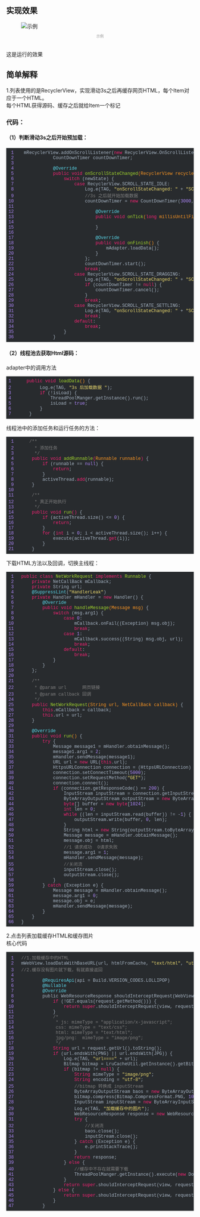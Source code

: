 <div class="output_wrapper" id="output_wrapper_id"><h2 id="h"><span>实现效果</span></h2>
<figure><img src="https://github.com/scorpioLt/Android-ListWebView/blob/master/gif/listWebView.gif" alt="示例" title="示例"><figcaption style="margin-top: 10px; text-align: center; color: rgb(153, 153, 153); font-size: 0.7em;">示例</figcaption></figure> <br>这是运行的效果<p></p>
<h2 id="h-1"><span>简单解释</span></h2>
<p>1.列表使用的是RecyclerView，实现滑动3s之后再缓存网页HTML，每个Item对应于一个HTML。<br>每个HTML获得源码、缓存之后就给Item一个标记</p>
<h3 id="h-2"><span>代码：</span></h3>
<h4 id="h13s"><span>（1）判断滑动3s之后开始预加载：</span></h4>
<pre><code class="hljs java" style="font-family: Consolas, Inconsolata, Courier, monospace; color: rgb(169, 183, 198); background: rgb(40, 43, 46); overflow-x: auto; padding: 0.5em; display: block !important; white-space: pre !important; word-wrap: normal !important; word-break: normal !important; overflow: auto !important;"><span class="linenum hljs-number" style="color: rgb(174, 135, 250); padding-right: 20px; word-spacing: 0px; word-wrap: inherit !important; word-break: inherit !important;"> 1</span>&nbsp;mRecyclerView.addOnScrollListener(<span class="hljs-keyword" style="color: rgb(248, 35, 117); word-wrap: inherit !important; word-break: inherit !important;">new</span>&nbsp;RecyclerView.OnScrollListener()&nbsp;{<br><span class="linenum hljs-number" style="color: rgb(174, 135, 250); padding-right: 20px; word-spacing: 0px; word-wrap: inherit !important; word-break: inherit !important;"> 2</span>&nbsp;&nbsp;&nbsp;&nbsp;&nbsp;&nbsp;&nbsp;&nbsp;&nbsp;&nbsp;&nbsp;&nbsp;CountDownTimer&nbsp;countDownTimer;<br><span class="linenum hljs-number" style="color: rgb(174, 135, 250); padding-right: 20px; word-spacing: 0px; word-wrap: inherit !important; word-break: inherit !important;"> 3</span><br><span class="linenum hljs-number" style="color: rgb(174, 135, 250); padding-right: 20px; word-spacing: 0px; word-wrap: inherit !important; word-break: inherit !important;"> 4</span>&nbsp;&nbsp;&nbsp;&nbsp;&nbsp;&nbsp;&nbsp;&nbsp;&nbsp;&nbsp;&nbsp;&nbsp;<span class="hljs-meta" style="color: rgb(91, 218, 237); word-wrap: inherit !important; word-break: inherit !important;">@Override</span><br><span class="linenum hljs-number" style="color: rgb(174, 135, 250); padding-right: 20px; word-spacing: 0px; word-wrap: inherit !important; word-break: inherit !important;"> 5</span>&nbsp;&nbsp;&nbsp;&nbsp;&nbsp;&nbsp;&nbsp;&nbsp;&nbsp;&nbsp;&nbsp;&nbsp;<span class="hljs-function" style="color: rgb(248, 35, 117); word-wrap: inherit !important; word-break: inherit !important;"><span class="hljs-keyword" style="color: rgb(248, 35, 117); word-wrap: inherit !important; word-break: inherit !important;">public</span>&nbsp;<span class="hljs-keyword" style="color: rgb(248, 35, 117); word-wrap: inherit !important; word-break: inherit !important;">void</span>&nbsp;<span class="hljs-title" style="color: rgb(165, 218, 45); word-wrap: inherit !important; word-break: inherit !important;">onScrollStateChanged</span><span class="hljs-params" style="color: rgb(255, 152, 35); word-wrap: inherit !important; word-break: inherit !important;">(RecyclerView&nbsp;recyclerView,&nbsp;<span class="hljs-keyword" style="color: rgb(248, 35, 117); word-wrap: inherit !important; word-break: inherit !important;">int</span>&nbsp;newState)</span>&nbsp;</span>{<br><span class="linenum hljs-number" style="color: rgb(174, 135, 250); padding-right: 20px; word-spacing: 0px; word-wrap: inherit !important; word-break: inherit !important;"> 6</span>&nbsp;&nbsp;&nbsp;&nbsp;&nbsp;&nbsp;&nbsp;&nbsp;&nbsp;&nbsp;&nbsp;&nbsp;&nbsp;&nbsp;&nbsp;&nbsp;<span class="hljs-keyword" style="color: rgb(248, 35, 117); word-wrap: inherit !important; word-break: inherit !important;">switch</span>&nbsp;(newState)&nbsp;{<br><span class="linenum hljs-number" style="color: rgb(174, 135, 250); padding-right: 20px; word-spacing: 0px; word-wrap: inherit !important; word-break: inherit !important;"> 7</span>&nbsp;&nbsp;&nbsp;&nbsp;&nbsp;&nbsp;&nbsp;&nbsp;&nbsp;&nbsp;&nbsp;&nbsp;&nbsp;&nbsp;&nbsp;&nbsp;&nbsp;&nbsp;&nbsp;&nbsp;<span class="hljs-keyword" style="color: rgb(248, 35, 117); word-wrap: inherit !important; word-break: inherit !important;">case</span>&nbsp;RecyclerView.SCROLL_STATE_IDLE:<br><span class="linenum hljs-number" style="color: rgb(174, 135, 250); padding-right: 20px; word-spacing: 0px; word-wrap: inherit !important; word-break: inherit !important;"> 8</span>&nbsp;&nbsp;&nbsp;&nbsp;&nbsp;&nbsp;&nbsp;&nbsp;&nbsp;&nbsp;&nbsp;&nbsp;&nbsp;&nbsp;&nbsp;&nbsp;&nbsp;&nbsp;&nbsp;&nbsp;&nbsp;&nbsp;&nbsp;&nbsp;Log.e(TAG,&nbsp;<span class="hljs-string" style="color: rgb(238, 220, 112); word-wrap: inherit !important; word-break: inherit !important;">"onScrollStateChanged:&nbsp;"</span>&nbsp;+&nbsp;<span class="hljs-string" style="color: rgb(238, 220, 112); word-wrap: inherit !important; word-break: inherit !important;">"SCROLL_STATE_IDLE"</span>);<br><span class="linenum hljs-number" style="color: rgb(174, 135, 250); padding-right: 20px; word-spacing: 0px; word-wrap: inherit !important; word-break: inherit !important;"> 9</span>&nbsp;&nbsp;&nbsp;&nbsp;&nbsp;&nbsp;&nbsp;&nbsp;&nbsp;&nbsp;&nbsp;&nbsp;&nbsp;&nbsp;&nbsp;&nbsp;&nbsp;&nbsp;&nbsp;&nbsp;&nbsp;&nbsp;&nbsp;&nbsp;<span class="hljs-comment" style="color: rgb(128, 128, 128); word-wrap: inherit !important; word-break: inherit !important;">//3s&nbsp;之后就开始加载数据</span><br><span class="linenum hljs-number" style="color: rgb(174, 135, 250); padding-right: 20px; word-spacing: 0px; word-wrap: inherit !important; word-break: inherit !important;">10</span>&nbsp;&nbsp;&nbsp;&nbsp;&nbsp;&nbsp;&nbsp;&nbsp;&nbsp;&nbsp;&nbsp;&nbsp;&nbsp;&nbsp;&nbsp;&nbsp;&nbsp;&nbsp;&nbsp;&nbsp;&nbsp;&nbsp;&nbsp;&nbsp;countDownTimer&nbsp;=&nbsp;<span class="hljs-keyword" style="color: rgb(248, 35, 117); word-wrap: inherit !important; word-break: inherit !important;">new</span>&nbsp;CountDownTimer(<span class="hljs-number" style="color: rgb(174, 135, 250); word-wrap: inherit !important; word-break: inherit !important;">3000</span>,&nbsp;<span class="hljs-number" style="color: rgb(174, 135, 250); word-wrap: inherit !important; word-break: inherit !important;">3000</span>)&nbsp;{<br><span class="linenum hljs-number" style="color: rgb(174, 135, 250); padding-right: 20px; word-spacing: 0px; word-wrap: inherit !important; word-break: inherit !important;">11</span><br><span class="linenum hljs-number" style="color: rgb(174, 135, 250); padding-right: 20px; word-spacing: 0px; word-wrap: inherit !important; word-break: inherit !important;">12</span>&nbsp;&nbsp;&nbsp;&nbsp;&nbsp;&nbsp;&nbsp;&nbsp;&nbsp;&nbsp;&nbsp;&nbsp;&nbsp;&nbsp;&nbsp;&nbsp;&nbsp;&nbsp;&nbsp;&nbsp;&nbsp;&nbsp;&nbsp;&nbsp;&nbsp;&nbsp;&nbsp;&nbsp;<span class="hljs-meta" style="color: rgb(91, 218, 237); word-wrap: inherit !important; word-break: inherit !important;">@Override</span><br><span class="linenum hljs-number" style="color: rgb(174, 135, 250); padding-right: 20px; word-spacing: 0px; word-wrap: inherit !important; word-break: inherit !important;">13</span>&nbsp;&nbsp;&nbsp;&nbsp;&nbsp;&nbsp;&nbsp;&nbsp;&nbsp;&nbsp;&nbsp;&nbsp;&nbsp;&nbsp;&nbsp;&nbsp;&nbsp;&nbsp;&nbsp;&nbsp;&nbsp;&nbsp;&nbsp;&nbsp;&nbsp;&nbsp;&nbsp;&nbsp;<span class="hljs-function" style="color: rgb(248, 35, 117); word-wrap: inherit !important; word-break: inherit !important;"><span class="hljs-keyword" style="color: rgb(248, 35, 117); word-wrap: inherit !important; word-break: inherit !important;">public</span>&nbsp;<span class="hljs-keyword" style="color: rgb(248, 35, 117); word-wrap: inherit !important; word-break: inherit !important;">void</span>&nbsp;<span class="hljs-title" style="color: rgb(165, 218, 45); word-wrap: inherit !important; word-break: inherit !important;">onTick</span><span class="hljs-params" style="color: rgb(255, 152, 35); word-wrap: inherit !important; word-break: inherit !important;">(<span class="hljs-keyword" style="color: rgb(248, 35, 117); word-wrap: inherit !important; word-break: inherit !important;">long</span>&nbsp;millisUntilFinished)</span>&nbsp;</span>{<br><span class="linenum hljs-number" style="color: rgb(174, 135, 250); padding-right: 20px; word-spacing: 0px; word-wrap: inherit !important; word-break: inherit !important;">14</span><br><span class="linenum hljs-number" style="color: rgb(174, 135, 250); padding-right: 20px; word-spacing: 0px; word-wrap: inherit !important; word-break: inherit !important;">15</span>&nbsp;&nbsp;&nbsp;&nbsp;&nbsp;&nbsp;&nbsp;&nbsp;&nbsp;&nbsp;&nbsp;&nbsp;&nbsp;&nbsp;&nbsp;&nbsp;&nbsp;&nbsp;&nbsp;&nbsp;&nbsp;&nbsp;&nbsp;&nbsp;&nbsp;&nbsp;&nbsp;&nbsp;}<br><span class="linenum hljs-number" style="color: rgb(174, 135, 250); padding-right: 20px; word-spacing: 0px; word-wrap: inherit !important; word-break: inherit !important;">16</span><br><span class="linenum hljs-number" style="color: rgb(174, 135, 250); padding-right: 20px; word-spacing: 0px; word-wrap: inherit !important; word-break: inherit !important;">17</span>&nbsp;&nbsp;&nbsp;&nbsp;&nbsp;&nbsp;&nbsp;&nbsp;&nbsp;&nbsp;&nbsp;&nbsp;&nbsp;&nbsp;&nbsp;&nbsp;&nbsp;&nbsp;&nbsp;&nbsp;&nbsp;&nbsp;&nbsp;&nbsp;&nbsp;&nbsp;&nbsp;&nbsp;<span class="hljs-meta" style="color: rgb(91, 218, 237); word-wrap: inherit !important; word-break: inherit !important;">@Override</span><br><span class="linenum hljs-number" style="color: rgb(174, 135, 250); padding-right: 20px; word-spacing: 0px; word-wrap: inherit !important; word-break: inherit !important;">18</span>&nbsp;&nbsp;&nbsp;&nbsp;&nbsp;&nbsp;&nbsp;&nbsp;&nbsp;&nbsp;&nbsp;&nbsp;&nbsp;&nbsp;&nbsp;&nbsp;&nbsp;&nbsp;&nbsp;&nbsp;&nbsp;&nbsp;&nbsp;&nbsp;&nbsp;&nbsp;&nbsp;&nbsp;<span class="hljs-function" style="color: rgb(248, 35, 117); word-wrap: inherit !important; word-break: inherit !important;"><span class="hljs-keyword" style="color: rgb(248, 35, 117); word-wrap: inherit !important; word-break: inherit !important;">public</span>&nbsp;<span class="hljs-keyword" style="color: rgb(248, 35, 117); word-wrap: inherit !important; word-break: inherit !important;">void</span>&nbsp;<span class="hljs-title" style="color: rgb(165, 218, 45); word-wrap: inherit !important; word-break: inherit !important;">onFinish</span><span class="hljs-params" style="color: rgb(255, 152, 35); word-wrap: inherit !important; word-break: inherit !important;">()</span>&nbsp;</span>{<br><span class="linenum hljs-number" style="color: rgb(174, 135, 250); padding-right: 20px; word-spacing: 0px; word-wrap: inherit !important; word-break: inherit !important;">19</span>&nbsp;&nbsp;&nbsp;&nbsp;&nbsp;&nbsp;&nbsp;&nbsp;&nbsp;&nbsp;&nbsp;&nbsp;&nbsp;&nbsp;&nbsp;&nbsp;&nbsp;&nbsp;&nbsp;&nbsp;&nbsp;&nbsp;&nbsp;&nbsp;&nbsp;&nbsp;&nbsp;&nbsp;&nbsp;&nbsp;&nbsp;&nbsp;mAdapter.loadData();<br><span class="linenum hljs-number" style="color: rgb(174, 135, 250); padding-right: 20px; word-spacing: 0px; word-wrap: inherit !important; word-break: inherit !important;">20</span>&nbsp;&nbsp;&nbsp;&nbsp;&nbsp;&nbsp;&nbsp;&nbsp;&nbsp;&nbsp;&nbsp;&nbsp;&nbsp;&nbsp;&nbsp;&nbsp;&nbsp;&nbsp;&nbsp;&nbsp;&nbsp;&nbsp;&nbsp;&nbsp;&nbsp;&nbsp;&nbsp;&nbsp;}<br><span class="linenum hljs-number" style="color: rgb(174, 135, 250); padding-right: 20px; word-spacing: 0px; word-wrap: inherit !important; word-break: inherit !important;">21</span>&nbsp;&nbsp;&nbsp;&nbsp;&nbsp;&nbsp;&nbsp;&nbsp;&nbsp;&nbsp;&nbsp;&nbsp;&nbsp;&nbsp;&nbsp;&nbsp;&nbsp;&nbsp;&nbsp;&nbsp;&nbsp;&nbsp;&nbsp;&nbsp;};<br><span class="linenum hljs-number" style="color: rgb(174, 135, 250); padding-right: 20px; word-spacing: 0px; word-wrap: inherit !important; word-break: inherit !important;">22</span>&nbsp;&nbsp;&nbsp;&nbsp;&nbsp;&nbsp;&nbsp;&nbsp;&nbsp;&nbsp;&nbsp;&nbsp;&nbsp;&nbsp;&nbsp;&nbsp;&nbsp;&nbsp;&nbsp;&nbsp;&nbsp;&nbsp;&nbsp;&nbsp;countDownTimer.start();<br><span class="linenum hljs-number" style="color: rgb(174, 135, 250); padding-right: 20px; word-spacing: 0px; word-wrap: inherit !important; word-break: inherit !important;">23</span>&nbsp;&nbsp;&nbsp;&nbsp;&nbsp;&nbsp;&nbsp;&nbsp;&nbsp;&nbsp;&nbsp;&nbsp;&nbsp;&nbsp;&nbsp;&nbsp;&nbsp;&nbsp;&nbsp;&nbsp;&nbsp;&nbsp;&nbsp;&nbsp;<span class="hljs-keyword" style="color: rgb(248, 35, 117); word-wrap: inherit !important; word-break: inherit !important;">break</span>;<br><span class="linenum hljs-number" style="color: rgb(174, 135, 250); padding-right: 20px; word-spacing: 0px; word-wrap: inherit !important; word-break: inherit !important;">24</span>&nbsp;&nbsp;&nbsp;&nbsp;&nbsp;&nbsp;&nbsp;&nbsp;&nbsp;&nbsp;&nbsp;&nbsp;&nbsp;&nbsp;&nbsp;&nbsp;&nbsp;&nbsp;&nbsp;&nbsp;<span class="hljs-keyword" style="color: rgb(248, 35, 117); word-wrap: inherit !important; word-break: inherit !important;">case</span>&nbsp;RecyclerView.SCROLL_STATE_DRAGGING:<br><span class="linenum hljs-number" style="color: rgb(174, 135, 250); padding-right: 20px; word-spacing: 0px; word-wrap: inherit !important; word-break: inherit !important;">25</span>&nbsp;&nbsp;&nbsp;&nbsp;&nbsp;&nbsp;&nbsp;&nbsp;&nbsp;&nbsp;&nbsp;&nbsp;&nbsp;&nbsp;&nbsp;&nbsp;&nbsp;&nbsp;&nbsp;&nbsp;&nbsp;&nbsp;&nbsp;&nbsp;Log.e(TAG,&nbsp;<span class="hljs-string" style="color: rgb(238, 220, 112); word-wrap: inherit !important; word-break: inherit !important;">"onScrollStateChanged:&nbsp;"</span>&nbsp;+&nbsp;<span class="hljs-string" style="color: rgb(238, 220, 112); word-wrap: inherit !important; word-break: inherit !important;">"SCROLL_STATE_DRAGGING"</span>);<br><span class="linenum hljs-number" style="color: rgb(174, 135, 250); padding-right: 20px; word-spacing: 0px; word-wrap: inherit !important; word-break: inherit !important;">26</span>&nbsp;&nbsp;&nbsp;&nbsp;&nbsp;&nbsp;&nbsp;&nbsp;&nbsp;&nbsp;&nbsp;&nbsp;&nbsp;&nbsp;&nbsp;&nbsp;&nbsp;&nbsp;&nbsp;&nbsp;&nbsp;&nbsp;&nbsp;&nbsp;<span class="hljs-keyword" style="color: rgb(248, 35, 117); word-wrap: inherit !important; word-break: inherit !important;">if</span>&nbsp;(countDownTimer&nbsp;!=&nbsp;<span class="hljs-keyword" style="color: rgb(248, 35, 117); word-wrap: inherit !important; word-break: inherit !important;">null</span>)&nbsp;{<br><span class="linenum hljs-number" style="color: rgb(174, 135, 250); padding-right: 20px; word-spacing: 0px; word-wrap: inherit !important; word-break: inherit !important;">27</span>&nbsp;&nbsp;&nbsp;&nbsp;&nbsp;&nbsp;&nbsp;&nbsp;&nbsp;&nbsp;&nbsp;&nbsp;&nbsp;&nbsp;&nbsp;&nbsp;&nbsp;&nbsp;&nbsp;&nbsp;&nbsp;&nbsp;&nbsp;&nbsp;&nbsp;&nbsp;&nbsp;&nbsp;countDownTimer.cancel();<br><span class="linenum hljs-number" style="color: rgb(174, 135, 250); padding-right: 20px; word-spacing: 0px; word-wrap: inherit !important; word-break: inherit !important;">28</span>&nbsp;&nbsp;&nbsp;&nbsp;&nbsp;&nbsp;&nbsp;&nbsp;&nbsp;&nbsp;&nbsp;&nbsp;&nbsp;&nbsp;&nbsp;&nbsp;&nbsp;&nbsp;&nbsp;&nbsp;&nbsp;&nbsp;&nbsp;&nbsp;}<br><span class="linenum hljs-number" style="color: rgb(174, 135, 250); padding-right: 20px; word-spacing: 0px; word-wrap: inherit !important; word-break: inherit !important;">29</span>&nbsp;&nbsp;&nbsp;&nbsp;&nbsp;&nbsp;&nbsp;&nbsp;&nbsp;&nbsp;&nbsp;&nbsp;&nbsp;&nbsp;&nbsp;&nbsp;&nbsp;&nbsp;&nbsp;&nbsp;&nbsp;&nbsp;&nbsp;&nbsp;<span class="hljs-keyword" style="color: rgb(248, 35, 117); word-wrap: inherit !important; word-break: inherit !important;">break</span>;<br><span class="linenum hljs-number" style="color: rgb(174, 135, 250); padding-right: 20px; word-spacing: 0px; word-wrap: inherit !important; word-break: inherit !important;">30</span>&nbsp;&nbsp;&nbsp;&nbsp;&nbsp;&nbsp;&nbsp;&nbsp;&nbsp;&nbsp;&nbsp;&nbsp;&nbsp;&nbsp;&nbsp;&nbsp;&nbsp;&nbsp;&nbsp;&nbsp;<span class="hljs-keyword" style="color: rgb(248, 35, 117); word-wrap: inherit !important; word-break: inherit !important;">case</span>&nbsp;RecyclerView.SCROLL_STATE_SETTLING:<br><span class="linenum hljs-number" style="color: rgb(174, 135, 250); padding-right: 20px; word-spacing: 0px; word-wrap: inherit !important; word-break: inherit !important;">31</span>&nbsp;&nbsp;&nbsp;&nbsp;&nbsp;&nbsp;&nbsp;&nbsp;&nbsp;&nbsp;&nbsp;&nbsp;&nbsp;&nbsp;&nbsp;&nbsp;&nbsp;&nbsp;&nbsp;&nbsp;&nbsp;&nbsp;&nbsp;&nbsp;Log.e(TAG,&nbsp;<span class="hljs-string" style="color: rgb(238, 220, 112); word-wrap: inherit !important; word-break: inherit !important;">"onScrollStateChanged:&nbsp;"</span>&nbsp;+&nbsp;<span class="hljs-string" style="color: rgb(238, 220, 112); word-wrap: inherit !important; word-break: inherit !important;">"SCROLL_STATE_SETTLING"</span>);<br><span class="linenum hljs-number" style="color: rgb(174, 135, 250); padding-right: 20px; word-spacing: 0px; word-wrap: inherit !important; word-break: inherit !important;">32</span>&nbsp;&nbsp;&nbsp;&nbsp;&nbsp;&nbsp;&nbsp;&nbsp;&nbsp;&nbsp;&nbsp;&nbsp;&nbsp;&nbsp;&nbsp;&nbsp;&nbsp;&nbsp;&nbsp;&nbsp;&nbsp;&nbsp;&nbsp;&nbsp;<span class="hljs-keyword" style="color: rgb(248, 35, 117); word-wrap: inherit !important; word-break: inherit !important;">break</span>;<br><span class="linenum hljs-number" style="color: rgb(174, 135, 250); padding-right: 20px; word-spacing: 0px; word-wrap: inherit !important; word-break: inherit !important;">33</span>&nbsp;&nbsp;&nbsp;&nbsp;&nbsp;&nbsp;&nbsp;&nbsp;&nbsp;&nbsp;&nbsp;&nbsp;&nbsp;&nbsp;&nbsp;&nbsp;&nbsp;&nbsp;&nbsp;&nbsp;<span class="hljs-keyword" style="color: rgb(248, 35, 117); word-wrap: inherit !important; word-break: inherit !important;">default</span>:<br><span class="linenum hljs-number" style="color: rgb(174, 135, 250); padding-right: 20px; word-spacing: 0px; word-wrap: inherit !important; word-break: inherit !important;">34</span>&nbsp;&nbsp;&nbsp;&nbsp;&nbsp;&nbsp;&nbsp;&nbsp;&nbsp;&nbsp;&nbsp;&nbsp;&nbsp;&nbsp;&nbsp;&nbsp;&nbsp;&nbsp;&nbsp;&nbsp;&nbsp;&nbsp;&nbsp;&nbsp;<span class="hljs-keyword" style="color: rgb(248, 35, 117); word-wrap: inherit !important; word-break: inherit !important;">break</span>;<br><span class="linenum hljs-number" style="color: rgb(174, 135, 250); padding-right: 20px; word-spacing: 0px; word-wrap: inherit !important; word-break: inherit !important;">35</span>&nbsp;&nbsp;&nbsp;&nbsp;&nbsp;&nbsp;&nbsp;&nbsp;&nbsp;&nbsp;&nbsp;&nbsp;&nbsp;&nbsp;&nbsp;&nbsp;}<br><span class="linenum hljs-number" style="color: rgb(174, 135, 250); padding-right: 20px; word-spacing: 0px; word-wrap: inherit !important; word-break: inherit !important;">36</span>&nbsp;&nbsp;&nbsp;&nbsp;&nbsp;&nbsp;&nbsp;&nbsp;&nbsp;&nbsp;&nbsp;&nbsp;}<br></code></pre>
<h4 id="h2html"><span>（2）线程池去获取Html源码：</span></h4>
<p>adapter中的调用方法</p>
<pre><code class="hljs cpp" style="font-family: Consolas, Inconsolata, Courier, monospace; color: rgb(169, 183, 198); background: rgb(40, 43, 46); overflow-x: auto; padding: 0.5em; display: block !important; white-space: pre !important; word-wrap: normal !important; word-break: normal !important; overflow: auto !important;"><span class="linenum hljs-number" style="color: rgb(174, 135, 250); padding-right: 20px; word-spacing: 0px; word-wrap: inherit !important; word-break: inherit !important;">1</span>&nbsp;&nbsp;&nbsp;<span class="hljs-function" style="color: rgb(248, 35, 117); word-wrap: inherit !important; word-break: inherit !important;"><span class="hljs-keyword" style="color: rgb(248, 35, 117); word-wrap: inherit !important; word-break: inherit !important;">public</span>&nbsp;<span class="hljs-keyword" style="color: rgb(248, 35, 117); word-wrap: inherit !important; word-break: inherit !important;">void</span>&nbsp;<span class="hljs-title" style="color: rgb(165, 218, 45); word-wrap: inherit !important; word-break: inherit !important;">loadData</span><span class="hljs-params" style="color: rgb(255, 152, 35); word-wrap: inherit !important; word-break: inherit !important;">()</span>&nbsp;</span>{<br><span class="linenum hljs-number" style="color: rgb(174, 135, 250); padding-right: 20px; word-spacing: 0px; word-wrap: inherit !important; word-break: inherit !important;">2</span>&nbsp;&nbsp;&nbsp;&nbsp;&nbsp;&nbsp;&nbsp;&nbsp;Log.e(TAG,&nbsp;<span class="hljs-string" style="color: rgb(238, 220, 112); word-wrap: inherit !important; word-break: inherit !important;">"3s&nbsp;后加载数据&nbsp;"</span>);<br><span class="linenum hljs-number" style="color: rgb(174, 135, 250); padding-right: 20px; word-spacing: 0px; word-wrap: inherit !important; word-break: inherit !important;">3</span>&nbsp;&nbsp;&nbsp;&nbsp;&nbsp;&nbsp;&nbsp;&nbsp;<span class="hljs-keyword" style="color: rgb(248, 35, 117); word-wrap: inherit !important; word-break: inherit !important;">if</span>&nbsp;(!isLoad)&nbsp;{<br><span class="linenum hljs-number" style="color: rgb(174, 135, 250); padding-right: 20px; word-spacing: 0px; word-wrap: inherit !important; word-break: inherit !important;">4</span>&nbsp;&nbsp;&nbsp;&nbsp;&nbsp;&nbsp;&nbsp;&nbsp;&nbsp;&nbsp;&nbsp;&nbsp;ThreadPoolManger.getInstance().run();<br><span class="linenum hljs-number" style="color: rgb(174, 135, 250); padding-right: 20px; word-spacing: 0px; word-wrap: inherit !important; word-break: inherit !important;">5</span>&nbsp;&nbsp;&nbsp;&nbsp;&nbsp;&nbsp;&nbsp;&nbsp;&nbsp;&nbsp;&nbsp;&nbsp;isLoad&nbsp;=&nbsp;<span class="hljs-literal" style="color: rgb(174, 135, 250); word-wrap: inherit !important; word-break: inherit !important;">true</span>;<br><span class="linenum hljs-number" style="color: rgb(174, 135, 250); padding-right: 20px; word-spacing: 0px; word-wrap: inherit !important; word-break: inherit !important;">6</span>&nbsp;&nbsp;&nbsp;&nbsp;&nbsp;&nbsp;&nbsp;&nbsp;}<br><span class="linenum hljs-number" style="color: rgb(174, 135, 250); padding-right: 20px; word-spacing: 0px; word-wrap: inherit !important; word-break: inherit !important;">7</span>&nbsp;&nbsp;&nbsp;&nbsp;}<br></code></pre>
<p>线程池中的添加任务和运行任务的方法：</p>
<pre><code class="hljs cs" style="font-family: Consolas, Inconsolata, Courier, monospace; color: rgb(169, 183, 198); background: rgb(40, 43, 46); overflow-x: auto; padding: 0.5em; display: block !important; white-space: pre !important; word-wrap: normal !important; word-break: normal !important; overflow: auto !important;"><span class="linenum hljs-number" style="color: rgb(174, 135, 250); padding-right: 20px; word-spacing: 0px; word-wrap: inherit !important; word-break: inherit !important;"> 1</span>&nbsp;&nbsp;&nbsp;<span class="hljs-comment" style="color: rgb(128, 128, 128); word-wrap: inherit !important; word-break: inherit !important;">/**<br><span class="linenum hljs-number" style="color: rgb(174, 135, 250); padding-right: 20px; word-spacing: 0px; word-wrap: inherit !important; word-break: inherit !important;"> 2</span>&nbsp;&nbsp;&nbsp;&nbsp;&nbsp;*&nbsp;添加任务<br><span class="linenum hljs-number" style="color: rgb(174, 135, 250); padding-right: 20px; word-spacing: 0px; word-wrap: inherit !important; word-break: inherit !important;"> 3</span>&nbsp;&nbsp;&nbsp;&nbsp;&nbsp;*/</span><br><span class="linenum hljs-number" style="color: rgb(174, 135, 250); padding-right: 20px; word-spacing: 0px; word-wrap: inherit !important; word-break: inherit !important;"> 4</span>&nbsp;&nbsp;&nbsp;&nbsp;<span class="hljs-function" style="color: rgb(248, 35, 117); word-wrap: inherit !important; word-break: inherit !important;"><span class="hljs-keyword" style="color: rgb(248, 35, 117); word-wrap: inherit !important; word-break: inherit !important;">public</span>&nbsp;<span class="hljs-keyword" style="color: rgb(248, 35, 117); word-wrap: inherit !important; word-break: inherit !important;">void</span>&nbsp;<span class="hljs-title" style="color: rgb(165, 218, 45); word-wrap: inherit !important; word-break: inherit !important;">addRunnable</span>(<span class="hljs-params" style="color: rgb(255, 152, 35); word-wrap: inherit !important; word-break: inherit !important;">Runnable&nbsp;runnable</span>)&nbsp;</span>{<br><span class="linenum hljs-number" style="color: rgb(174, 135, 250); padding-right: 20px; word-spacing: 0px; word-wrap: inherit !important; word-break: inherit !important;"> 5</span>&nbsp;&nbsp;&nbsp;&nbsp;&nbsp;&nbsp;&nbsp;&nbsp;<span class="hljs-keyword" style="color: rgb(248, 35, 117); word-wrap: inherit !important; word-break: inherit !important;">if</span>&nbsp;(runnable&nbsp;==&nbsp;<span class="hljs-literal" style="color: rgb(174, 135, 250); word-wrap: inherit !important; word-break: inherit !important;">null</span>)&nbsp;{<br><span class="linenum hljs-number" style="color: rgb(174, 135, 250); padding-right: 20px; word-spacing: 0px; word-wrap: inherit !important; word-break: inherit !important;"> 6</span>&nbsp;&nbsp;&nbsp;&nbsp;&nbsp;&nbsp;&nbsp;&nbsp;&nbsp;&nbsp;&nbsp;&nbsp;<span class="hljs-keyword" style="color: rgb(248, 35, 117); word-wrap: inherit !important; word-break: inherit !important;">return</span>;<br><span class="linenum hljs-number" style="color: rgb(174, 135, 250); padding-right: 20px; word-spacing: 0px; word-wrap: inherit !important; word-break: inherit !important;"> 7</span>&nbsp;&nbsp;&nbsp;&nbsp;&nbsp;&nbsp;&nbsp;&nbsp;}<br><span class="linenum hljs-number" style="color: rgb(174, 135, 250); padding-right: 20px; word-spacing: 0px; word-wrap: inherit !important; word-break: inherit !important;"> 8</span>&nbsp;&nbsp;&nbsp;&nbsp;&nbsp;&nbsp;&nbsp;&nbsp;activeThread.<span class="hljs-keyword" style="color: rgb(248, 35, 117); word-wrap: inherit !important; word-break: inherit !important;">add</span>(runnable);<br><span class="linenum hljs-number" style="color: rgb(174, 135, 250); padding-right: 20px; word-spacing: 0px; word-wrap: inherit !important; word-break: inherit !important;"> 9</span>&nbsp;&nbsp;&nbsp;&nbsp;}<br><span class="linenum hljs-number" style="color: rgb(174, 135, 250); padding-right: 20px; word-spacing: 0px; word-wrap: inherit !important; word-break: inherit !important;">10</span><br><span class="linenum hljs-number" style="color: rgb(174, 135, 250); padding-right: 20px; word-spacing: 0px; word-wrap: inherit !important; word-break: inherit !important;">11</span>&nbsp;&nbsp;&nbsp;&nbsp;<span class="hljs-comment" style="color: rgb(128, 128, 128); word-wrap: inherit !important; word-break: inherit !important;">/**<br><span class="linenum hljs-number" style="color: rgb(174, 135, 250); padding-right: 20px; word-spacing: 0px; word-wrap: inherit !important; word-break: inherit !important;">12</span>&nbsp;&nbsp;&nbsp;&nbsp;&nbsp;*&nbsp;真正开始执行<br><span class="linenum hljs-number" style="color: rgb(174, 135, 250); padding-right: 20px; word-spacing: 0px; word-wrap: inherit !important; word-break: inherit !important;">13</span>&nbsp;&nbsp;&nbsp;&nbsp;&nbsp;*/</span><br><span class="linenum hljs-number" style="color: rgb(174, 135, 250); padding-right: 20px; word-spacing: 0px; word-wrap: inherit !important; word-break: inherit !important;">14</span>&nbsp;&nbsp;&nbsp;&nbsp;<span class="hljs-function" style="color: rgb(248, 35, 117); word-wrap: inherit !important; word-break: inherit !important;"><span class="hljs-keyword" style="color: rgb(248, 35, 117); word-wrap: inherit !important; word-break: inherit !important;">public</span>&nbsp;<span class="hljs-keyword" style="color: rgb(248, 35, 117); word-wrap: inherit !important; word-break: inherit !important;">void</span>&nbsp;<span class="hljs-title" style="color: rgb(165, 218, 45); word-wrap: inherit !important; word-break: inherit !important;">run</span>(<span class="hljs-params" style="color: rgb(255, 152, 35); word-wrap: inherit !important; word-break: inherit !important;"></span>)&nbsp;</span>{<br><span class="linenum hljs-number" style="color: rgb(174, 135, 250); padding-right: 20px; word-spacing: 0px; word-wrap: inherit !important; word-break: inherit !important;">15</span>&nbsp;&nbsp;&nbsp;&nbsp;&nbsp;&nbsp;&nbsp;&nbsp;<span class="hljs-keyword" style="color: rgb(248, 35, 117); word-wrap: inherit !important; word-break: inherit !important;">if</span>&nbsp;(activeThread.size()&nbsp;&lt;=&nbsp;<span class="hljs-number" style="color: rgb(174, 135, 250); word-wrap: inherit !important; word-break: inherit !important;">0</span>)&nbsp;{<br><span class="linenum hljs-number" style="color: rgb(174, 135, 250); padding-right: 20px; word-spacing: 0px; word-wrap: inherit !important; word-break: inherit !important;">16</span>&nbsp;&nbsp;&nbsp;&nbsp;&nbsp;&nbsp;&nbsp;&nbsp;&nbsp;&nbsp;&nbsp;&nbsp;<span class="hljs-keyword" style="color: rgb(248, 35, 117); word-wrap: inherit !important; word-break: inherit !important;">return</span>;<br><span class="linenum hljs-number" style="color: rgb(174, 135, 250); padding-right: 20px; word-spacing: 0px; word-wrap: inherit !important; word-break: inherit !important;">17</span>&nbsp;&nbsp;&nbsp;&nbsp;&nbsp;&nbsp;&nbsp;&nbsp;}<br><span class="linenum hljs-number" style="color: rgb(174, 135, 250); padding-right: 20px; word-spacing: 0px; word-wrap: inherit !important; word-break: inherit !important;">18</span>&nbsp;&nbsp;&nbsp;&nbsp;&nbsp;&nbsp;&nbsp;&nbsp;<span class="hljs-keyword" style="color: rgb(248, 35, 117); word-wrap: inherit !important; word-break: inherit !important;">for</span>&nbsp;(<span class="hljs-keyword" style="color: rgb(248, 35, 117); word-wrap: inherit !important; word-break: inherit !important;">int</span>&nbsp;i&nbsp;=&nbsp;<span class="hljs-number" style="color: rgb(174, 135, 250); word-wrap: inherit !important; word-break: inherit !important;">0</span>;&nbsp;i&nbsp;&lt;&nbsp;activeThread.size();&nbsp;i++)&nbsp;{<br><span class="linenum hljs-number" style="color: rgb(174, 135, 250); padding-right: 20px; word-spacing: 0px; word-wrap: inherit !important; word-break: inherit !important;">19</span>&nbsp;&nbsp;&nbsp;&nbsp;&nbsp;&nbsp;&nbsp;&nbsp;&nbsp;&nbsp;&nbsp;&nbsp;execute(activeThread.<span class="hljs-keyword" style="color: rgb(248, 35, 117); word-wrap: inherit !important; word-break: inherit !important;">get</span>(i));<br><span class="linenum hljs-number" style="color: rgb(174, 135, 250); padding-right: 20px; word-spacing: 0px; word-wrap: inherit !important; word-break: inherit !important;">20</span>&nbsp;&nbsp;&nbsp;&nbsp;&nbsp;&nbsp;&nbsp;&nbsp;}<br><span class="linenum hljs-number" style="color: rgb(174, 135, 250); padding-right: 20px; word-spacing: 0px; word-wrap: inherit !important; word-break: inherit !important;">21</span>&nbsp;&nbsp;&nbsp;&nbsp;}<br></code></pre>
<p>下载HTML方法以及回调，切换主线程：</p>
<pre><code class="hljs java" style="font-family: Consolas, Inconsolata, Courier, monospace; color: rgb(169, 183, 198); background: rgb(40, 43, 46); overflow-x: auto; padding: 0.5em; display: block !important; white-space: pre !important; word-wrap: normal !important; word-break: normal !important; overflow: auto !important;"><span class="linenum hljs-number" style="color: rgb(174, 135, 250); padding-right: 20px; word-spacing: 0px; word-wrap: inherit !important; word-break: inherit !important;"> 1</span><span class="hljs-keyword" style="color: rgb(248, 35, 117); word-wrap: inherit !important; word-break: inherit !important;">public</span>&nbsp;<span class="hljs-class" style="word-wrap: inherit !important; word-break: inherit !important;"><span class="hljs-keyword" style="color: rgb(248, 35, 117); word-wrap: inherit !important; word-break: inherit !important;">class</span>&nbsp;<span class="hljs-title" style="color: rgb(165, 218, 45); word-wrap: inherit !important; word-break: inherit !important;">NetWorkRequest</span>&nbsp;<span class="hljs-keyword" style="color: rgb(248, 35, 117); word-wrap: inherit !important; word-break: inherit !important;">implements</span>&nbsp;<span class="hljs-title" style="color: rgb(165, 218, 45); word-wrap: inherit !important; word-break: inherit !important;">Runnable</span>&nbsp;</span>{<br><span class="linenum hljs-number" style="color: rgb(174, 135, 250); padding-right: 20px; word-spacing: 0px; word-wrap: inherit !important; word-break: inherit !important;"> 2</span>&nbsp;&nbsp;&nbsp;&nbsp;<span class="hljs-keyword" style="color: rgb(248, 35, 117); word-wrap: inherit !important; word-break: inherit !important;">private</span>&nbsp;NetCallBack&nbsp;mCallback;<br><span class="linenum hljs-number" style="color: rgb(174, 135, 250); padding-right: 20px; word-spacing: 0px; word-wrap: inherit !important; word-break: inherit !important;"> 3</span>&nbsp;&nbsp;&nbsp;&nbsp;<span class="hljs-keyword" style="color: rgb(248, 35, 117); word-wrap: inherit !important; word-break: inherit !important;">private</span>&nbsp;String&nbsp;url;<br><span class="linenum hljs-number" style="color: rgb(174, 135, 250); padding-right: 20px; word-spacing: 0px; word-wrap: inherit !important; word-break: inherit !important;"> 4</span>&nbsp;&nbsp;&nbsp;&nbsp;<span class="hljs-meta" style="color: rgb(91, 218, 237); word-wrap: inherit !important; word-break: inherit !important;">@SuppressLint</span>(<span class="hljs-string" style="color: rgb(238, 220, 112); word-wrap: inherit !important; word-break: inherit !important;">"HandlerLeak"</span>)<br><span class="linenum hljs-number" style="color: rgb(174, 135, 250); padding-right: 20px; word-spacing: 0px; word-wrap: inherit !important; word-break: inherit !important;"> 5</span>&nbsp;&nbsp;&nbsp;&nbsp;<span class="hljs-keyword" style="color: rgb(248, 35, 117); word-wrap: inherit !important; word-break: inherit !important;">private</span>&nbsp;Handler&nbsp;mHandler&nbsp;=&nbsp;<span class="hljs-keyword" style="color: rgb(248, 35, 117); word-wrap: inherit !important; word-break: inherit !important;">new</span>&nbsp;Handler()&nbsp;{<br><span class="linenum hljs-number" style="color: rgb(174, 135, 250); padding-right: 20px; word-spacing: 0px; word-wrap: inherit !important; word-break: inherit !important;"> 6</span>&nbsp;&nbsp;&nbsp;&nbsp;&nbsp;&nbsp;&nbsp;&nbsp;<span class="hljs-meta" style="color: rgb(91, 218, 237); word-wrap: inherit !important; word-break: inherit !important;">@Override</span><br><span class="linenum hljs-number" style="color: rgb(174, 135, 250); padding-right: 20px; word-spacing: 0px; word-wrap: inherit !important; word-break: inherit !important;"> 7</span>&nbsp;&nbsp;&nbsp;&nbsp;&nbsp;&nbsp;&nbsp;&nbsp;<span class="hljs-function" style="color: rgb(248, 35, 117); word-wrap: inherit !important; word-break: inherit !important;"><span class="hljs-keyword" style="color: rgb(248, 35, 117); word-wrap: inherit !important; word-break: inherit !important;">public</span>&nbsp;<span class="hljs-keyword" style="color: rgb(248, 35, 117); word-wrap: inherit !important; word-break: inherit !important;">void</span>&nbsp;<span class="hljs-title" style="color: rgb(165, 218, 45); word-wrap: inherit !important; word-break: inherit !important;">handleMessage</span><span class="hljs-params" style="color: rgb(255, 152, 35); word-wrap: inherit !important; word-break: inherit !important;">(Message&nbsp;msg)</span>&nbsp;</span>{<br><span class="linenum hljs-number" style="color: rgb(174, 135, 250); padding-right: 20px; word-spacing: 0px; word-wrap: inherit !important; word-break: inherit !important;"> 8</span>&nbsp;&nbsp;&nbsp;&nbsp;&nbsp;&nbsp;&nbsp;&nbsp;&nbsp;&nbsp;&nbsp;&nbsp;<span class="hljs-keyword" style="color: rgb(248, 35, 117); word-wrap: inherit !important; word-break: inherit !important;">switch</span>&nbsp;(msg.arg1)&nbsp;{<br><span class="linenum hljs-number" style="color: rgb(174, 135, 250); padding-right: 20px; word-spacing: 0px; word-wrap: inherit !important; word-break: inherit !important;"> 9</span>&nbsp;&nbsp;&nbsp;&nbsp;&nbsp;&nbsp;&nbsp;&nbsp;&nbsp;&nbsp;&nbsp;&nbsp;&nbsp;&nbsp;&nbsp;&nbsp;<span class="hljs-keyword" style="color: rgb(248, 35, 117); word-wrap: inherit !important; word-break: inherit !important;">case</span>&nbsp;<span class="hljs-number" style="color: rgb(174, 135, 250); word-wrap: inherit !important; word-break: inherit !important;">0</span>:<br><span class="linenum hljs-number" style="color: rgb(174, 135, 250); padding-right: 20px; word-spacing: 0px; word-wrap: inherit !important; word-break: inherit !important;">10</span>&nbsp;&nbsp;&nbsp;&nbsp;&nbsp;&nbsp;&nbsp;&nbsp;&nbsp;&nbsp;&nbsp;&nbsp;&nbsp;&nbsp;&nbsp;&nbsp;&nbsp;&nbsp;&nbsp;&nbsp;mCallback.onFail((Exception)&nbsp;msg.obj);<br><span class="linenum hljs-number" style="color: rgb(174, 135, 250); padding-right: 20px; word-spacing: 0px; word-wrap: inherit !important; word-break: inherit !important;">11</span>&nbsp;&nbsp;&nbsp;&nbsp;&nbsp;&nbsp;&nbsp;&nbsp;&nbsp;&nbsp;&nbsp;&nbsp;&nbsp;&nbsp;&nbsp;&nbsp;&nbsp;&nbsp;&nbsp;&nbsp;<span class="hljs-keyword" style="color: rgb(248, 35, 117); word-wrap: inherit !important; word-break: inherit !important;">break</span>;<br><span class="linenum hljs-number" style="color: rgb(174, 135, 250); padding-right: 20px; word-spacing: 0px; word-wrap: inherit !important; word-break: inherit !important;">12</span>&nbsp;&nbsp;&nbsp;&nbsp;&nbsp;&nbsp;&nbsp;&nbsp;&nbsp;&nbsp;&nbsp;&nbsp;&nbsp;&nbsp;&nbsp;&nbsp;<span class="hljs-keyword" style="color: rgb(248, 35, 117); word-wrap: inherit !important; word-break: inherit !important;">case</span>&nbsp;<span class="hljs-number" style="color: rgb(174, 135, 250); word-wrap: inherit !important; word-break: inherit !important;">1</span>:<br><span class="linenum hljs-number" style="color: rgb(174, 135, 250); padding-right: 20px; word-spacing: 0px; word-wrap: inherit !important; word-break: inherit !important;">13</span>&nbsp;&nbsp;&nbsp;&nbsp;&nbsp;&nbsp;&nbsp;&nbsp;&nbsp;&nbsp;&nbsp;&nbsp;&nbsp;&nbsp;&nbsp;&nbsp;&nbsp;&nbsp;&nbsp;&nbsp;mCallback.success((String)&nbsp;msg.obj,&nbsp;url);<br><span class="linenum hljs-number" style="color: rgb(174, 135, 250); padding-right: 20px; word-spacing: 0px; word-wrap: inherit !important; word-break: inherit !important;">14</span>&nbsp;&nbsp;&nbsp;&nbsp;&nbsp;&nbsp;&nbsp;&nbsp;&nbsp;&nbsp;&nbsp;&nbsp;&nbsp;&nbsp;&nbsp;&nbsp;&nbsp;&nbsp;&nbsp;&nbsp;<span class="hljs-keyword" style="color: rgb(248, 35, 117); word-wrap: inherit !important; word-break: inherit !important;">break</span>;<br><span class="linenum hljs-number" style="color: rgb(174, 135, 250); padding-right: 20px; word-spacing: 0px; word-wrap: inherit !important; word-break: inherit !important;">15</span>&nbsp;&nbsp;&nbsp;&nbsp;&nbsp;&nbsp;&nbsp;&nbsp;&nbsp;&nbsp;&nbsp;&nbsp;&nbsp;&nbsp;&nbsp;&nbsp;<span class="hljs-keyword" style="color: rgb(248, 35, 117); word-wrap: inherit !important; word-break: inherit !important;">default</span>:<br><span class="linenum hljs-number" style="color: rgb(174, 135, 250); padding-right: 20px; word-spacing: 0px; word-wrap: inherit !important; word-break: inherit !important;">16</span>&nbsp;&nbsp;&nbsp;&nbsp;&nbsp;&nbsp;&nbsp;&nbsp;&nbsp;&nbsp;&nbsp;&nbsp;&nbsp;&nbsp;&nbsp;&nbsp;&nbsp;&nbsp;&nbsp;&nbsp;<span class="hljs-keyword" style="color: rgb(248, 35, 117); word-wrap: inherit !important; word-break: inherit !important;">break</span>;<br><span class="linenum hljs-number" style="color: rgb(174, 135, 250); padding-right: 20px; word-spacing: 0px; word-wrap: inherit !important; word-break: inherit !important;">17</span>&nbsp;&nbsp;&nbsp;&nbsp;&nbsp;&nbsp;&nbsp;&nbsp;&nbsp;&nbsp;&nbsp;&nbsp;}<br><span class="linenum hljs-number" style="color: rgb(174, 135, 250); padding-right: 20px; word-spacing: 0px; word-wrap: inherit !important; word-break: inherit !important;">18</span>&nbsp;&nbsp;&nbsp;&nbsp;&nbsp;&nbsp;&nbsp;&nbsp;}<br><span class="linenum hljs-number" style="color: rgb(174, 135, 250); padding-right: 20px; word-spacing: 0px; word-wrap: inherit !important; word-break: inherit !important;">19</span>&nbsp;&nbsp;&nbsp;&nbsp;};<br><span class="linenum hljs-number" style="color: rgb(174, 135, 250); padding-right: 20px; word-spacing: 0px; word-wrap: inherit !important; word-break: inherit !important;">20</span><br><span class="linenum hljs-number" style="color: rgb(174, 135, 250); padding-right: 20px; word-spacing: 0px; word-wrap: inherit !important; word-break: inherit !important;">21</span>&nbsp;&nbsp;&nbsp;&nbsp;<span class="hljs-comment" style="color: rgb(128, 128, 128); word-wrap: inherit !important; word-break: inherit !important;">/**<br><span class="linenum hljs-number" style="color: rgb(174, 135, 250); padding-right: 20px; word-spacing: 0px; word-wrap: inherit !important; word-break: inherit !important;">22</span>&nbsp;&nbsp;&nbsp;&nbsp;&nbsp;*&nbsp;<span class="hljs-doctag" style="word-wrap: inherit !important; word-break: inherit !important;">@param</span>&nbsp;url&nbsp;&nbsp;&nbsp;&nbsp;&nbsp;&nbsp;网页链接<br><span class="linenum hljs-number" style="color: rgb(174, 135, 250); padding-right: 20px; word-spacing: 0px; word-wrap: inherit !important; word-break: inherit !important;">23</span>&nbsp;&nbsp;&nbsp;&nbsp;&nbsp;*&nbsp;<span class="hljs-doctag" style="word-wrap: inherit !important; word-break: inherit !important;">@param</span>&nbsp;callback&nbsp;回调<br><span class="linenum hljs-number" style="color: rgb(174, 135, 250); padding-right: 20px; word-spacing: 0px; word-wrap: inherit !important; word-break: inherit !important;">24</span>&nbsp;&nbsp;&nbsp;&nbsp;&nbsp;*/</span><br><span class="linenum hljs-number" style="color: rgb(174, 135, 250); padding-right: 20px; word-spacing: 0px; word-wrap: inherit !important; word-break: inherit !important;">25</span>&nbsp;&nbsp;&nbsp;&nbsp;<span class="hljs-function" style="color: rgb(248, 35, 117); word-wrap: inherit !important; word-break: inherit !important;"><span class="hljs-keyword" style="color: rgb(248, 35, 117); word-wrap: inherit !important; word-break: inherit !important;">public</span>&nbsp;<span class="hljs-title" style="color: rgb(165, 218, 45); word-wrap: inherit !important; word-break: inherit !important;">NetWorkRequest</span><span class="hljs-params" style="color: rgb(255, 152, 35); word-wrap: inherit !important; word-break: inherit !important;">(String&nbsp;url,&nbsp;NetCallBack&nbsp;callback)</span>&nbsp;</span>{<br><span class="linenum hljs-number" style="color: rgb(174, 135, 250); padding-right: 20px; word-spacing: 0px; word-wrap: inherit !important; word-break: inherit !important;">26</span>&nbsp;&nbsp;&nbsp;&nbsp;&nbsp;&nbsp;&nbsp;&nbsp;<span class="hljs-keyword" style="color: rgb(248, 35, 117); word-wrap: inherit !important; word-break: inherit !important;">this</span>.mCallback&nbsp;=&nbsp;callback;<br><span class="linenum hljs-number" style="color: rgb(174, 135, 250); padding-right: 20px; word-spacing: 0px; word-wrap: inherit !important; word-break: inherit !important;">27</span>&nbsp;&nbsp;&nbsp;&nbsp;&nbsp;&nbsp;&nbsp;&nbsp;<span class="hljs-keyword" style="color: rgb(248, 35, 117); word-wrap: inherit !important; word-break: inherit !important;">this</span>.url&nbsp;=&nbsp;url;<br><span class="linenum hljs-number" style="color: rgb(174, 135, 250); padding-right: 20px; word-spacing: 0px; word-wrap: inherit !important; word-break: inherit !important;">28</span>&nbsp;&nbsp;&nbsp;&nbsp;}<br><span class="linenum hljs-number" style="color: rgb(174, 135, 250); padding-right: 20px; word-spacing: 0px; word-wrap: inherit !important; word-break: inherit !important;">29</span><br><span class="linenum hljs-number" style="color: rgb(174, 135, 250); padding-right: 20px; word-spacing: 0px; word-wrap: inherit !important; word-break: inherit !important;">30</span>&nbsp;&nbsp;&nbsp;&nbsp;<span class="hljs-meta" style="color: rgb(91, 218, 237); word-wrap: inherit !important; word-break: inherit !important;">@Override</span><br><span class="linenum hljs-number" style="color: rgb(174, 135, 250); padding-right: 20px; word-spacing: 0px; word-wrap: inherit !important; word-break: inherit !important;">31</span>&nbsp;&nbsp;&nbsp;&nbsp;<span class="hljs-function" style="color: rgb(248, 35, 117); word-wrap: inherit !important; word-break: inherit !important;"><span class="hljs-keyword" style="color: rgb(248, 35, 117); word-wrap: inherit !important; word-break: inherit !important;">public</span>&nbsp;<span class="hljs-keyword" style="color: rgb(248, 35, 117); word-wrap: inherit !important; word-break: inherit !important;">void</span>&nbsp;<span class="hljs-title" style="color: rgb(165, 218, 45); word-wrap: inherit !important; word-break: inherit !important;">run</span><span class="hljs-params" style="color: rgb(255, 152, 35); word-wrap: inherit !important; word-break: inherit !important;">()</span>&nbsp;</span>{<br><span class="linenum hljs-number" style="color: rgb(174, 135, 250); padding-right: 20px; word-spacing: 0px; word-wrap: inherit !important; word-break: inherit !important;">32</span>&nbsp;&nbsp;&nbsp;&nbsp;&nbsp;&nbsp;&nbsp;&nbsp;<span class="hljs-keyword" style="color: rgb(248, 35, 117); word-wrap: inherit !important; word-break: inherit !important;">try</span>&nbsp;{<br><span class="linenum hljs-number" style="color: rgb(174, 135, 250); padding-right: 20px; word-spacing: 0px; word-wrap: inherit !important; word-break: inherit !important;">33</span>&nbsp;&nbsp;&nbsp;&nbsp;&nbsp;&nbsp;&nbsp;&nbsp;&nbsp;&nbsp;&nbsp;&nbsp;Message&nbsp;message1&nbsp;=&nbsp;mHandler.obtainMessage();<br><span class="linenum hljs-number" style="color: rgb(174, 135, 250); padding-right: 20px; word-spacing: 0px; word-wrap: inherit !important; word-break: inherit !important;">34</span>&nbsp;&nbsp;&nbsp;&nbsp;&nbsp;&nbsp;&nbsp;&nbsp;&nbsp;&nbsp;&nbsp;&nbsp;message1.arg1&nbsp;=&nbsp;<span class="hljs-number" style="color: rgb(174, 135, 250); word-wrap: inherit !important; word-break: inherit !important;">2</span>;<br><span class="linenum hljs-number" style="color: rgb(174, 135, 250); padding-right: 20px; word-spacing: 0px; word-wrap: inherit !important; word-break: inherit !important;">35</span>&nbsp;&nbsp;&nbsp;&nbsp;&nbsp;&nbsp;&nbsp;&nbsp;&nbsp;&nbsp;&nbsp;&nbsp;mHandler.sendMessage(message1);<br><span class="linenum hljs-number" style="color: rgb(174, 135, 250); padding-right: 20px; word-spacing: 0px; word-wrap: inherit !important; word-break: inherit !important;">36</span>&nbsp;&nbsp;&nbsp;&nbsp;&nbsp;&nbsp;&nbsp;&nbsp;&nbsp;&nbsp;&nbsp;&nbsp;URL&nbsp;url&nbsp;=&nbsp;<span class="hljs-keyword" style="color: rgb(248, 35, 117); word-wrap: inherit !important; word-break: inherit !important;">new</span>&nbsp;URL(<span class="hljs-keyword" style="color: rgb(248, 35, 117); word-wrap: inherit !important; word-break: inherit !important;">this</span>.url);<br><span class="linenum hljs-number" style="color: rgb(174, 135, 250); padding-right: 20px; word-spacing: 0px; word-wrap: inherit !important; word-break: inherit !important;">37</span>&nbsp;&nbsp;&nbsp;&nbsp;&nbsp;&nbsp;&nbsp;&nbsp;&nbsp;&nbsp;&nbsp;&nbsp;HttpsURLConnection&nbsp;connection&nbsp;=&nbsp;(HttpsURLConnection)&nbsp;url.openConnection();<br><span class="linenum hljs-number" style="color: rgb(174, 135, 250); padding-right: 20px; word-spacing: 0px; word-wrap: inherit !important; word-break: inherit !important;">38</span>&nbsp;&nbsp;&nbsp;&nbsp;&nbsp;&nbsp;&nbsp;&nbsp;&nbsp;&nbsp;&nbsp;&nbsp;connection.setConnectTimeout(<span class="hljs-number" style="color: rgb(174, 135, 250); word-wrap: inherit !important; word-break: inherit !important;">5000</span>);<br><span class="linenum hljs-number" style="color: rgb(174, 135, 250); padding-right: 20px; word-spacing: 0px; word-wrap: inherit !important; word-break: inherit !important;">39</span>&nbsp;&nbsp;&nbsp;&nbsp;&nbsp;&nbsp;&nbsp;&nbsp;&nbsp;&nbsp;&nbsp;&nbsp;connection.setRequestMethod(<span class="hljs-string" style="color: rgb(238, 220, 112); word-wrap: inherit !important; word-break: inherit !important;">"GET"</span>);<br><span class="linenum hljs-number" style="color: rgb(174, 135, 250); padding-right: 20px; word-spacing: 0px; word-wrap: inherit !important; word-break: inherit !important;">40</span>&nbsp;&nbsp;&nbsp;&nbsp;&nbsp;&nbsp;&nbsp;&nbsp;&nbsp;&nbsp;&nbsp;&nbsp;connection.connect();<br><span class="linenum hljs-number" style="color: rgb(174, 135, 250); padding-right: 20px; word-spacing: 0px; word-wrap: inherit !important; word-break: inherit !important;">41</span>&nbsp;&nbsp;&nbsp;&nbsp;&nbsp;&nbsp;&nbsp;&nbsp;&nbsp;&nbsp;&nbsp;&nbsp;<span class="hljs-keyword" style="color: rgb(248, 35, 117); word-wrap: inherit !important; word-break: inherit !important;">if</span>&nbsp;(connection.getResponseCode()&nbsp;==&nbsp;<span class="hljs-number" style="color: rgb(174, 135, 250); word-wrap: inherit !important; word-break: inherit !important;">200</span>)&nbsp;{<br><span class="linenum hljs-number" style="color: rgb(174, 135, 250); padding-right: 20px; word-spacing: 0px; word-wrap: inherit !important; word-break: inherit !important;">42</span>&nbsp;&nbsp;&nbsp;&nbsp;&nbsp;&nbsp;&nbsp;&nbsp;&nbsp;&nbsp;&nbsp;&nbsp;&nbsp;&nbsp;&nbsp;&nbsp;InputStream&nbsp;inputStream&nbsp;=&nbsp;connection.getInputStream();<br><span class="linenum hljs-number" style="color: rgb(174, 135, 250); padding-right: 20px; word-spacing: 0px; word-wrap: inherit !important; word-break: inherit !important;">43</span>&nbsp;&nbsp;&nbsp;&nbsp;&nbsp;&nbsp;&nbsp;&nbsp;&nbsp;&nbsp;&nbsp;&nbsp;&nbsp;&nbsp;&nbsp;&nbsp;ByteArrayOutputStream&nbsp;outputStream&nbsp;=&nbsp;<span class="hljs-keyword" style="color: rgb(248, 35, 117); word-wrap: inherit !important; word-break: inherit !important;">new</span>&nbsp;ByteArrayOutputStream();<br><span class="linenum hljs-number" style="color: rgb(174, 135, 250); padding-right: 20px; word-spacing: 0px; word-wrap: inherit !important; word-break: inherit !important;">44</span>&nbsp;&nbsp;&nbsp;&nbsp;&nbsp;&nbsp;&nbsp;&nbsp;&nbsp;&nbsp;&nbsp;&nbsp;&nbsp;&nbsp;&nbsp;&nbsp;<span class="hljs-keyword" style="color: rgb(248, 35, 117); word-wrap: inherit !important; word-break: inherit !important;">byte</span>[]&nbsp;buffer&nbsp;=&nbsp;<span class="hljs-keyword" style="color: rgb(248, 35, 117); word-wrap: inherit !important; word-break: inherit !important;">new</span>&nbsp;<span class="hljs-keyword" style="color: rgb(248, 35, 117); word-wrap: inherit !important; word-break: inherit !important;">byte</span>[<span class="hljs-number" style="color: rgb(174, 135, 250); word-wrap: inherit !important; word-break: inherit !important;">1024</span>];<br><span class="linenum hljs-number" style="color: rgb(174, 135, 250); padding-right: 20px; word-spacing: 0px; word-wrap: inherit !important; word-break: inherit !important;">45</span>&nbsp;&nbsp;&nbsp;&nbsp;&nbsp;&nbsp;&nbsp;&nbsp;&nbsp;&nbsp;&nbsp;&nbsp;&nbsp;&nbsp;&nbsp;&nbsp;<span class="hljs-keyword" style="color: rgb(248, 35, 117); word-wrap: inherit !important; word-break: inherit !important;">int</span>&nbsp;len&nbsp;=&nbsp;<span class="hljs-number" style="color: rgb(174, 135, 250); word-wrap: inherit !important; word-break: inherit !important;">0</span>;<br><span class="linenum hljs-number" style="color: rgb(174, 135, 250); padding-right: 20px; word-spacing: 0px; word-wrap: inherit !important; word-break: inherit !important;">46</span>&nbsp;&nbsp;&nbsp;&nbsp;&nbsp;&nbsp;&nbsp;&nbsp;&nbsp;&nbsp;&nbsp;&nbsp;&nbsp;&nbsp;&nbsp;&nbsp;<span class="hljs-keyword" style="color: rgb(248, 35, 117); word-wrap: inherit !important; word-break: inherit !important;">while</span>&nbsp;((len&nbsp;=&nbsp;inputStream.read(buffer))&nbsp;!=&nbsp;-<span class="hljs-number" style="color: rgb(174, 135, 250); word-wrap: inherit !important; word-break: inherit !important;">1</span>)&nbsp;{<br><span class="linenum hljs-number" style="color: rgb(174, 135, 250); padding-right: 20px; word-spacing: 0px; word-wrap: inherit !important; word-break: inherit !important;">47</span>&nbsp;&nbsp;&nbsp;&nbsp;&nbsp;&nbsp;&nbsp;&nbsp;&nbsp;&nbsp;&nbsp;&nbsp;&nbsp;&nbsp;&nbsp;&nbsp;&nbsp;&nbsp;&nbsp;&nbsp;outputStream.write(buffer,&nbsp;<span class="hljs-number" style="color: rgb(174, 135, 250); word-wrap: inherit !important; word-break: inherit !important;">0</span>,&nbsp;len);<br><span class="linenum hljs-number" style="color: rgb(174, 135, 250); padding-right: 20px; word-spacing: 0px; word-wrap: inherit !important; word-break: inherit !important;">48</span>&nbsp;&nbsp;&nbsp;&nbsp;&nbsp;&nbsp;&nbsp;&nbsp;&nbsp;&nbsp;&nbsp;&nbsp;&nbsp;&nbsp;&nbsp;&nbsp;}<br><span class="linenum hljs-number" style="color: rgb(174, 135, 250); padding-right: 20px; word-spacing: 0px; word-wrap: inherit !important; word-break: inherit !important;">49</span>&nbsp;&nbsp;&nbsp;&nbsp;&nbsp;&nbsp;&nbsp;&nbsp;&nbsp;&nbsp;&nbsp;&nbsp;&nbsp;&nbsp;&nbsp;&nbsp;String&nbsp;html&nbsp;=&nbsp;<span class="hljs-keyword" style="color: rgb(248, 35, 117); word-wrap: inherit !important; word-break: inherit !important;">new</span>&nbsp;String(outputStream.toByteArray(),&nbsp;<span class="hljs-string" style="color: rgb(238, 220, 112); word-wrap: inherit !important; word-break: inherit !important;">"utf-8"</span>);<br><span class="linenum hljs-number" style="color: rgb(174, 135, 250); padding-right: 20px; word-spacing: 0px; word-wrap: inherit !important; word-break: inherit !important;">50</span>&nbsp;&nbsp;&nbsp;&nbsp;&nbsp;&nbsp;&nbsp;&nbsp;&nbsp;&nbsp;&nbsp;&nbsp;&nbsp;&nbsp;&nbsp;&nbsp;Message&nbsp;message&nbsp;=&nbsp;mHandler.obtainMessage();<br><span class="linenum hljs-number" style="color: rgb(174, 135, 250); padding-right: 20px; word-spacing: 0px; word-wrap: inherit !important; word-break: inherit !important;">51</span>&nbsp;&nbsp;&nbsp;&nbsp;&nbsp;&nbsp;&nbsp;&nbsp;&nbsp;&nbsp;&nbsp;&nbsp;&nbsp;&nbsp;&nbsp;&nbsp;message.obj&nbsp;=&nbsp;html;<br><span class="linenum hljs-number" style="color: rgb(174, 135, 250); padding-right: 20px; word-spacing: 0px; word-wrap: inherit !important; word-break: inherit !important;">52</span>&nbsp;&nbsp;&nbsp;&nbsp;&nbsp;&nbsp;&nbsp;&nbsp;&nbsp;&nbsp;&nbsp;&nbsp;&nbsp;&nbsp;&nbsp;&nbsp;<span class="hljs-comment" style="color: rgb(128, 128, 128); word-wrap: inherit !important; word-break: inherit !important;">//1&nbsp;请求成功&nbsp;&nbsp;0请求失败</span><br><span class="linenum hljs-number" style="color: rgb(174, 135, 250); padding-right: 20px; word-spacing: 0px; word-wrap: inherit !important; word-break: inherit !important;">53</span>&nbsp;&nbsp;&nbsp;&nbsp;&nbsp;&nbsp;&nbsp;&nbsp;&nbsp;&nbsp;&nbsp;&nbsp;&nbsp;&nbsp;&nbsp;&nbsp;message.arg1&nbsp;=&nbsp;<span class="hljs-number" style="color: rgb(174, 135, 250); word-wrap: inherit !important; word-break: inherit !important;">1</span>;<br><span class="linenum hljs-number" style="color: rgb(174, 135, 250); padding-right: 20px; word-spacing: 0px; word-wrap: inherit !important; word-break: inherit !important;">54</span>&nbsp;&nbsp;&nbsp;&nbsp;&nbsp;&nbsp;&nbsp;&nbsp;&nbsp;&nbsp;&nbsp;&nbsp;&nbsp;&nbsp;&nbsp;&nbsp;mHandler.sendMessage(message);<br><span class="linenum hljs-number" style="color: rgb(174, 135, 250); padding-right: 20px; word-spacing: 0px; word-wrap: inherit !important; word-break: inherit !important;">55</span>&nbsp;&nbsp;&nbsp;&nbsp;&nbsp;&nbsp;&nbsp;&nbsp;&nbsp;&nbsp;&nbsp;&nbsp;&nbsp;&nbsp;&nbsp;&nbsp;<span class="hljs-comment" style="color: rgb(128, 128, 128); word-wrap: inherit !important; word-break: inherit !important;">//关闭流</span><br><span class="linenum hljs-number" style="color: rgb(174, 135, 250); padding-right: 20px; word-spacing: 0px; word-wrap: inherit !important; word-break: inherit !important;">56</span>&nbsp;&nbsp;&nbsp;&nbsp;&nbsp;&nbsp;&nbsp;&nbsp;&nbsp;&nbsp;&nbsp;&nbsp;&nbsp;&nbsp;&nbsp;&nbsp;inputStream.close();<br><span class="linenum hljs-number" style="color: rgb(174, 135, 250); padding-right: 20px; word-spacing: 0px; word-wrap: inherit !important; word-break: inherit !important;">57</span>&nbsp;&nbsp;&nbsp;&nbsp;&nbsp;&nbsp;&nbsp;&nbsp;&nbsp;&nbsp;&nbsp;&nbsp;&nbsp;&nbsp;&nbsp;&nbsp;outputStream.close();<br><span class="linenum hljs-number" style="color: rgb(174, 135, 250); padding-right: 20px; word-spacing: 0px; word-wrap: inherit !important; word-break: inherit !important;">58</span>&nbsp;&nbsp;&nbsp;&nbsp;&nbsp;&nbsp;&nbsp;&nbsp;&nbsp;&nbsp;&nbsp;&nbsp;}<br><span class="linenum hljs-number" style="color: rgb(174, 135, 250); padding-right: 20px; word-spacing: 0px; word-wrap: inherit !important; word-break: inherit !important;">59</span>&nbsp;&nbsp;&nbsp;&nbsp;&nbsp;&nbsp;&nbsp;&nbsp;}&nbsp;<span class="hljs-keyword" style="color: rgb(248, 35, 117); word-wrap: inherit !important; word-break: inherit !important;">catch</span>&nbsp;(Exception&nbsp;e)&nbsp;{<br><span class="linenum hljs-number" style="color: rgb(174, 135, 250); padding-right: 20px; word-spacing: 0px; word-wrap: inherit !important; word-break: inherit !important;">60</span>&nbsp;&nbsp;&nbsp;&nbsp;&nbsp;&nbsp;&nbsp;&nbsp;&nbsp;&nbsp;&nbsp;&nbsp;Message&nbsp;message&nbsp;=&nbsp;mHandler.obtainMessage();<br><span class="linenum hljs-number" style="color: rgb(174, 135, 250); padding-right: 20px; word-spacing: 0px; word-wrap: inherit !important; word-break: inherit !important;">61</span>&nbsp;&nbsp;&nbsp;&nbsp;&nbsp;&nbsp;&nbsp;&nbsp;&nbsp;&nbsp;&nbsp;&nbsp;message.arg1&nbsp;=&nbsp;<span class="hljs-number" style="color: rgb(174, 135, 250); word-wrap: inherit !important; word-break: inherit !important;">0</span>;<br><span class="linenum hljs-number" style="color: rgb(174, 135, 250); padding-right: 20px; word-spacing: 0px; word-wrap: inherit !important; word-break: inherit !important;">62</span>&nbsp;&nbsp;&nbsp;&nbsp;&nbsp;&nbsp;&nbsp;&nbsp;&nbsp;&nbsp;&nbsp;&nbsp;message.obj&nbsp;=&nbsp;e;<br><span class="linenum hljs-number" style="color: rgb(174, 135, 250); padding-right: 20px; word-spacing: 0px; word-wrap: inherit !important; word-break: inherit !important;">63</span>&nbsp;&nbsp;&nbsp;&nbsp;&nbsp;&nbsp;&nbsp;&nbsp;&nbsp;&nbsp;&nbsp;&nbsp;mHandler.sendMessage(message);<br><span class="linenum hljs-number" style="color: rgb(174, 135, 250); padding-right: 20px; word-spacing: 0px; word-wrap: inherit !important; word-break: inherit !important;">64</span>&nbsp;&nbsp;&nbsp;&nbsp;&nbsp;&nbsp;&nbsp;&nbsp;}<br><span class="linenum hljs-number" style="color: rgb(174, 135, 250); padding-right: 20px; word-spacing: 0px; word-wrap: inherit !important; word-break: inherit !important;">65</span>&nbsp;&nbsp;&nbsp;&nbsp;}<br><span class="linenum hljs-number" style="color: rgb(174, 135, 250); padding-right: 20px; word-spacing: 0px; word-wrap: inherit !important; word-break: inherit !important;">66</span>}<br></code></pre>
<p>2.点击列表加载缓存HTML和缓存图片<br>核心代码</p>
<pre><code class="hljs dart" style="font-family: Consolas, Inconsolata, Courier, monospace; color: rgb(169, 183, 198); background: rgb(40, 43, 46); overflow-x: auto; padding: 0.5em; display: block !important; white-space: pre !important; word-wrap: normal !important; word-break: normal !important; overflow: auto !important;"><span class="linenum hljs-number" style="color: rgb(174, 135, 250); padding-right: 20px; word-spacing: 0px; word-wrap: inherit !important; word-break: inherit !important;"> 1</span><span class="hljs-comment" style="color: rgb(128, 128, 128); word-wrap: inherit !important; word-break: inherit !important;">//1.加载缓存中的HTML</span><br><span class="linenum hljs-number" style="color: rgb(174, 135, 250); padding-right: 20px; word-spacing: 0px; word-wrap: inherit !important; word-break: inherit !important;"> 2</span>mWebView.loadDataWithBaseURL(url,&nbsp;htmlFromCache,&nbsp;<span class="hljs-string" style="color: rgb(238, 220, 112); word-wrap: inherit !important; word-break: inherit !important;">"text/html"</span>,&nbsp;<span class="hljs-string" style="color: rgb(238, 220, 112); word-wrap: inherit !important; word-break: inherit !important;">"utf-8"</span>,&nbsp;<span class="hljs-keyword" style="color: rgb(248, 35, 117); word-wrap: inherit !important; word-break: inherit !important;">null</span>);<br><span class="linenum hljs-number" style="color: rgb(174, 135, 250); padding-right: 20px; word-spacing: 0px; word-wrap: inherit !important; word-break: inherit !important;"> 3</span><span class="hljs-comment" style="color: rgb(128, 128, 128); word-wrap: inherit !important; word-break: inherit !important;">//2.缓存没有图片就下载，有就直接返回</span><br><span class="linenum hljs-number" style="color: rgb(174, 135, 250); padding-right: 20px; word-spacing: 0px; word-wrap: inherit !important; word-break: inherit !important;"> 4</span><br><span class="linenum hljs-number" style="color: rgb(174, 135, 250); padding-right: 20px; word-spacing: 0px; word-wrap: inherit !important; word-break: inherit !important;"> 5</span>&nbsp;&nbsp;&nbsp;&nbsp;&nbsp;&nbsp;&nbsp;&nbsp;<span class="hljs-meta" style="color: rgb(91, 218, 237); word-wrap: inherit !important; word-break: inherit !important;">@RequiresApi</span>(api&nbsp;=&nbsp;Build.VERSION_CODES.LOLLIPOP)<br><span class="linenum hljs-number" style="color: rgb(174, 135, 250); padding-right: 20px; word-spacing: 0px; word-wrap: inherit !important; word-break: inherit !important;"> 6</span>&nbsp;&nbsp;&nbsp;&nbsp;&nbsp;&nbsp;&nbsp;&nbsp;<span class="hljs-meta" style="color: rgb(91, 218, 237); word-wrap: inherit !important; word-break: inherit !important;">@Nullable</span><br><span class="linenum hljs-number" style="color: rgb(174, 135, 250); padding-right: 20px; word-spacing: 0px; word-wrap: inherit !important; word-break: inherit !important;"> 7</span>&nbsp;&nbsp;&nbsp;&nbsp;&nbsp;&nbsp;&nbsp;&nbsp;<span class="hljs-meta" style="color: rgb(91, 218, 237); word-wrap: inherit !important; word-break: inherit !important;">@Override</span><br><span class="linenum hljs-number" style="color: rgb(174, 135, 250); padding-right: 20px; word-spacing: 0px; word-wrap: inherit !important; word-break: inherit !important;"> 8</span>&nbsp;&nbsp;&nbsp;&nbsp;&nbsp;&nbsp;&nbsp;&nbsp;public&nbsp;WebResourceResponse&nbsp;shouldInterceptRequest(WebView&nbsp;view,&nbsp;WebResourceRequest&nbsp;request)&nbsp;{<br><span class="linenum hljs-number" style="color: rgb(174, 135, 250); padding-right: 20px; word-spacing: 0px; word-wrap: inherit !important; word-break: inherit !important;"> 9</span>&nbsp;&nbsp;&nbsp;&nbsp;&nbsp;&nbsp;&nbsp;&nbsp;&nbsp;&nbsp;&nbsp;&nbsp;<span class="hljs-keyword" style="color: rgb(248, 35, 117); word-wrap: inherit !important; word-break: inherit !important;">if</span>&nbsp;(!GET.equals(request.getMethod()))&nbsp;{<br><span class="linenum hljs-number" style="color: rgb(174, 135, 250); padding-right: 20px; word-spacing: 0px; word-wrap: inherit !important; word-break: inherit !important;">10</span>&nbsp;&nbsp;&nbsp;&nbsp;&nbsp;&nbsp;&nbsp;&nbsp;&nbsp;&nbsp;&nbsp;&nbsp;&nbsp;&nbsp;&nbsp;&nbsp;<span class="hljs-keyword" style="color: rgb(248, 35, 117); word-wrap: inherit !important; word-break: inherit !important;">return</span>&nbsp;<span class="hljs-keyword" style="color: rgb(248, 35, 117); word-wrap: inherit !important; word-break: inherit !important;">super</span>.shouldInterceptRequest(view,&nbsp;request);<br><span class="linenum hljs-number" style="color: rgb(174, 135, 250); padding-right: 20px; word-spacing: 0px; word-wrap: inherit !important; word-break: inherit !important;">11</span>&nbsp;&nbsp;&nbsp;&nbsp;&nbsp;&nbsp;&nbsp;&nbsp;&nbsp;&nbsp;&nbsp;&nbsp;}<br><span class="linenum hljs-number" style="color: rgb(174, 135, 250); padding-right: 20px; word-spacing: 0px; word-wrap: inherit !important; word-break: inherit !important;">12</span>&nbsp;&nbsp;&nbsp;&nbsp;&nbsp;&nbsp;&nbsp;&nbsp;&nbsp;&nbsp;&nbsp;&nbsp;<span class="hljs-comment" style="color: rgb(128, 128, 128); word-wrap: inherit !important; word-break: inherit !important;">/*<br><span class="linenum hljs-number" style="color: rgb(174, 135, 250); padding-right: 20px; word-spacing: 0px; word-wrap: inherit !important; word-break: inherit !important;">13</span>&nbsp;&nbsp;&nbsp;&nbsp;&nbsp;&nbsp;&nbsp;&nbsp;&nbsp;&nbsp;&nbsp;&nbsp;&nbsp;*&nbsp;js:&nbsp;mimeType&nbsp;=&nbsp;"application/x-javascript";<br><span class="linenum hljs-number" style="color: rgb(174, 135, 250); padding-right: 20px; word-spacing: 0px; word-wrap: inherit !important; word-break: inherit !important;">14</span>&nbsp;&nbsp;&nbsp;&nbsp;&nbsp;&nbsp;&nbsp;&nbsp;&nbsp;&nbsp;&nbsp;&nbsp;&nbsp;css:&nbsp;mimeType&nbsp;=&nbsp;"text/css";<br><span class="linenum hljs-number" style="color: rgb(174, 135, 250); padding-right: 20px; word-spacing: 0px; word-wrap: inherit !important; word-break: inherit !important;">15</span>&nbsp;&nbsp;&nbsp;&nbsp;&nbsp;&nbsp;&nbsp;&nbsp;&nbsp;&nbsp;&nbsp;&nbsp;&nbsp;html:&nbsp;mimeType&nbsp;=&nbsp;"text/html";<br><span class="linenum hljs-number" style="color: rgb(174, 135, 250); padding-right: 20px; word-spacing: 0px; word-wrap: inherit !important; word-break: inherit !important;">16</span>&nbsp;&nbsp;&nbsp;&nbsp;&nbsp;&nbsp;&nbsp;&nbsp;&nbsp;&nbsp;&nbsp;&nbsp;&nbsp;jpg/png:&nbsp;&nbsp;mimeType&nbsp;=&nbsp;"image/png";<br><span class="linenum hljs-number" style="color: rgb(174, 135, 250); padding-right: 20px; word-spacing: 0px; word-wrap: inherit !important; word-break: inherit !important;">17</span>&nbsp;&nbsp;&nbsp;&nbsp;&nbsp;&nbsp;&nbsp;&nbsp;&nbsp;&nbsp;&nbsp;&nbsp;&nbsp;*/</span><br><span class="linenum hljs-number" style="color: rgb(174, 135, 250); padding-right: 20px; word-spacing: 0px; word-wrap: inherit !important; word-break: inherit !important;">18</span>&nbsp;&nbsp;&nbsp;&nbsp;&nbsp;&nbsp;&nbsp;&nbsp;&nbsp;&nbsp;&nbsp;&nbsp;<span class="hljs-built_in" style="color: rgb(248, 35, 117); word-wrap: inherit !important; word-break: inherit !important;">String</span>&nbsp;url&nbsp;=&nbsp;request.getUrl().toString();<br><span class="linenum hljs-number" style="color: rgb(174, 135, 250); padding-right: 20px; word-spacing: 0px; word-wrap: inherit !important; word-break: inherit !important;">19</span>&nbsp;&nbsp;&nbsp;&nbsp;&nbsp;&nbsp;&nbsp;&nbsp;&nbsp;&nbsp;&nbsp;&nbsp;<span class="hljs-keyword" style="color: rgb(248, 35, 117); word-wrap: inherit !important; word-break: inherit !important;">if</span>&nbsp;(url.endsWith(PNG)&nbsp;||&nbsp;url.endsWith(JPG))&nbsp;{<br><span class="linenum hljs-number" style="color: rgb(174, 135, 250); padding-right: 20px; word-spacing: 0px; word-wrap: inherit !important; word-break: inherit !important;">20</span>&nbsp;&nbsp;&nbsp;&nbsp;&nbsp;&nbsp;&nbsp;&nbsp;&nbsp;&nbsp;&nbsp;&nbsp;&nbsp;&nbsp;&nbsp;&nbsp;Log.e(TAG,&nbsp;<span class="hljs-string" style="color: rgb(238, 220, 112); word-wrap: inherit !important; word-break: inherit !important;">"url===="</span>&nbsp;+&nbsp;url);<br><span class="linenum hljs-number" style="color: rgb(174, 135, 250); padding-right: 20px; word-spacing: 0px; word-wrap: inherit !important; word-break: inherit !important;">21</span>&nbsp;&nbsp;&nbsp;&nbsp;&nbsp;&nbsp;&nbsp;&nbsp;&nbsp;&nbsp;&nbsp;&nbsp;&nbsp;&nbsp;&nbsp;&nbsp;Bitmap&nbsp;bitmap&nbsp;=&nbsp;LruCacheUtil.getInstance().getBitmapFromCache(url);<br><span class="linenum hljs-number" style="color: rgb(174, 135, 250); padding-right: 20px; word-spacing: 0px; word-wrap: inherit !important; word-break: inherit !important;">22</span>&nbsp;&nbsp;&nbsp;&nbsp;&nbsp;&nbsp;&nbsp;&nbsp;&nbsp;&nbsp;&nbsp;&nbsp;&nbsp;&nbsp;&nbsp;&nbsp;<span class="hljs-keyword" style="color: rgb(248, 35, 117); word-wrap: inherit !important; word-break: inherit !important;">if</span>&nbsp;(bitmap&nbsp;!=&nbsp;<span class="hljs-keyword" style="color: rgb(248, 35, 117); word-wrap: inherit !important; word-break: inherit !important;">null</span>)&nbsp;{<br><span class="linenum hljs-number" style="color: rgb(174, 135, 250); padding-right: 20px; word-spacing: 0px; word-wrap: inherit !important; word-break: inherit !important;">23</span>&nbsp;&nbsp;&nbsp;&nbsp;&nbsp;&nbsp;&nbsp;&nbsp;&nbsp;&nbsp;&nbsp;&nbsp;&nbsp;&nbsp;&nbsp;&nbsp;&nbsp;&nbsp;&nbsp;&nbsp;<span class="hljs-built_in" style="color: rgb(248, 35, 117); word-wrap: inherit !important; word-break: inherit !important;">String</span>&nbsp;mimeType&nbsp;=&nbsp;<span class="hljs-string" style="color: rgb(238, 220, 112); word-wrap: inherit !important; word-break: inherit !important;">"image/png"</span>;<br><span class="linenum hljs-number" style="color: rgb(174, 135, 250); padding-right: 20px; word-spacing: 0px; word-wrap: inherit !important; word-break: inherit !important;">24</span>&nbsp;&nbsp;&nbsp;&nbsp;&nbsp;&nbsp;&nbsp;&nbsp;&nbsp;&nbsp;&nbsp;&nbsp;&nbsp;&nbsp;&nbsp;&nbsp;&nbsp;&nbsp;&nbsp;&nbsp;<span class="hljs-built_in" style="color: rgb(248, 35, 117); word-wrap: inherit !important; word-break: inherit !important;">String</span>&nbsp;encoding&nbsp;=&nbsp;<span class="hljs-string" style="color: rgb(238, 220, 112); word-wrap: inherit !important; word-break: inherit !important;">"utf-8"</span>;<br><span class="linenum hljs-number" style="color: rgb(174, 135, 250); padding-right: 20px; word-spacing: 0px; word-wrap: inherit !important; word-break: inherit !important;">25</span>&nbsp;&nbsp;&nbsp;&nbsp;&nbsp;&nbsp;&nbsp;&nbsp;&nbsp;&nbsp;&nbsp;&nbsp;&nbsp;&nbsp;&nbsp;&nbsp;&nbsp;&nbsp;&nbsp;&nbsp;<span class="hljs-comment" style="color: rgb(128, 128, 128); word-wrap: inherit !important; word-break: inherit !important;">//bitmap&nbsp;转换成&nbsp;inputStream</span><br><span class="linenum hljs-number" style="color: rgb(174, 135, 250); padding-right: 20px; word-spacing: 0px; word-wrap: inherit !important; word-break: inherit !important;">26</span>&nbsp;&nbsp;&nbsp;&nbsp;&nbsp;&nbsp;&nbsp;&nbsp;&nbsp;&nbsp;&nbsp;&nbsp;&nbsp;&nbsp;&nbsp;&nbsp;&nbsp;&nbsp;&nbsp;&nbsp;ByteArrayOutputStream&nbsp;baos&nbsp;=&nbsp;<span class="hljs-keyword" style="color: rgb(248, 35, 117); word-wrap: inherit !important; word-break: inherit !important;">new</span>&nbsp;ByteArrayOutputStream();<br><span class="linenum hljs-number" style="color: rgb(174, 135, 250); padding-right: 20px; word-spacing: 0px; word-wrap: inherit !important; word-break: inherit !important;">27</span>&nbsp;&nbsp;&nbsp;&nbsp;&nbsp;&nbsp;&nbsp;&nbsp;&nbsp;&nbsp;&nbsp;&nbsp;&nbsp;&nbsp;&nbsp;&nbsp;&nbsp;&nbsp;&nbsp;&nbsp;bitmap.compress(Bitmap.CompressFormat.PNG,&nbsp;<span class="hljs-number" style="color: rgb(174, 135, 250); word-wrap: inherit !important; word-break: inherit !important;">100</span>,&nbsp;baos);<br><span class="linenum hljs-number" style="color: rgb(174, 135, 250); padding-right: 20px; word-spacing: 0px; word-wrap: inherit !important; word-break: inherit !important;">28</span>&nbsp;&nbsp;&nbsp;&nbsp;&nbsp;&nbsp;&nbsp;&nbsp;&nbsp;&nbsp;&nbsp;&nbsp;&nbsp;&nbsp;&nbsp;&nbsp;&nbsp;&nbsp;&nbsp;&nbsp;InputStream&nbsp;inputStream&nbsp;=&nbsp;<span class="hljs-keyword" style="color: rgb(248, 35, 117); word-wrap: inherit !important; word-break: inherit !important;">new</span>&nbsp;ByteArrayInputStream(baos.toByteArray());<br><span class="linenum hljs-number" style="color: rgb(174, 135, 250); padding-right: 20px; word-spacing: 0px; word-wrap: inherit !important; word-break: inherit !important;">29</span>&nbsp;&nbsp;&nbsp;&nbsp;&nbsp;&nbsp;&nbsp;&nbsp;&nbsp;&nbsp;&nbsp;&nbsp;&nbsp;&nbsp;&nbsp;&nbsp;&nbsp;&nbsp;&nbsp;&nbsp;Log.e(TAG,&nbsp;<span class="hljs-string" style="color: rgb(238, 220, 112); word-wrap: inherit !important; word-break: inherit !important;">"加载缓存中的图片"</span>);<br><span class="linenum hljs-number" style="color: rgb(174, 135, 250); padding-right: 20px; word-spacing: 0px; word-wrap: inherit !important; word-break: inherit !important;">30</span>&nbsp;&nbsp;&nbsp;&nbsp;&nbsp;&nbsp;&nbsp;&nbsp;&nbsp;&nbsp;&nbsp;&nbsp;&nbsp;&nbsp;&nbsp;&nbsp;&nbsp;&nbsp;&nbsp;&nbsp;WebResourceResponse&nbsp;response&nbsp;=&nbsp;<span class="hljs-keyword" style="color: rgb(248, 35, 117); word-wrap: inherit !important; word-break: inherit !important;">new</span>&nbsp;WebResourceResponse(mimeType,&nbsp;encoding,&nbsp;inputStream);<br><span class="linenum hljs-number" style="color: rgb(174, 135, 250); padding-right: 20px; word-spacing: 0px; word-wrap: inherit !important; word-break: inherit !important;">31</span>&nbsp;&nbsp;&nbsp;&nbsp;&nbsp;&nbsp;&nbsp;&nbsp;&nbsp;&nbsp;&nbsp;&nbsp;&nbsp;&nbsp;&nbsp;&nbsp;&nbsp;&nbsp;&nbsp;&nbsp;<span class="hljs-keyword" style="color: rgb(248, 35, 117); word-wrap: inherit !important; word-break: inherit !important;">try</span>&nbsp;{<br><span class="linenum hljs-number" style="color: rgb(174, 135, 250); padding-right: 20px; word-spacing: 0px; word-wrap: inherit !important; word-break: inherit !important;">32</span>&nbsp;&nbsp;&nbsp;&nbsp;&nbsp;&nbsp;&nbsp;&nbsp;&nbsp;&nbsp;&nbsp;&nbsp;&nbsp;&nbsp;&nbsp;&nbsp;&nbsp;&nbsp;&nbsp;&nbsp;&nbsp;&nbsp;&nbsp;&nbsp;<span class="hljs-comment" style="color: rgb(128, 128, 128); word-wrap: inherit !important; word-break: inherit !important;">//关闭流</span><br><span class="linenum hljs-number" style="color: rgb(174, 135, 250); padding-right: 20px; word-spacing: 0px; word-wrap: inherit !important; word-break: inherit !important;">33</span>&nbsp;&nbsp;&nbsp;&nbsp;&nbsp;&nbsp;&nbsp;&nbsp;&nbsp;&nbsp;&nbsp;&nbsp;&nbsp;&nbsp;&nbsp;&nbsp;&nbsp;&nbsp;&nbsp;&nbsp;&nbsp;&nbsp;&nbsp;&nbsp;baos.close();<br><span class="linenum hljs-number" style="color: rgb(174, 135, 250); padding-right: 20px; word-spacing: 0px; word-wrap: inherit !important; word-break: inherit !important;">34</span>&nbsp;&nbsp;&nbsp;&nbsp;&nbsp;&nbsp;&nbsp;&nbsp;&nbsp;&nbsp;&nbsp;&nbsp;&nbsp;&nbsp;&nbsp;&nbsp;&nbsp;&nbsp;&nbsp;&nbsp;&nbsp;&nbsp;&nbsp;&nbsp;inputStream.close();<br><span class="linenum hljs-number" style="color: rgb(174, 135, 250); padding-right: 20px; word-spacing: 0px; word-wrap: inherit !important; word-break: inherit !important;">35</span>&nbsp;&nbsp;&nbsp;&nbsp;&nbsp;&nbsp;&nbsp;&nbsp;&nbsp;&nbsp;&nbsp;&nbsp;&nbsp;&nbsp;&nbsp;&nbsp;&nbsp;&nbsp;&nbsp;&nbsp;}&nbsp;<span class="hljs-keyword" style="color: rgb(248, 35, 117); word-wrap: inherit !important; word-break: inherit !important;">catch</span>&nbsp;(Exception&nbsp;e)&nbsp;{<br><span class="linenum hljs-number" style="color: rgb(174, 135, 250); padding-right: 20px; word-spacing: 0px; word-wrap: inherit !important; word-break: inherit !important;">36</span>&nbsp;&nbsp;&nbsp;&nbsp;&nbsp;&nbsp;&nbsp;&nbsp;&nbsp;&nbsp;&nbsp;&nbsp;&nbsp;&nbsp;&nbsp;&nbsp;&nbsp;&nbsp;&nbsp;&nbsp;&nbsp;&nbsp;&nbsp;&nbsp;e.printStackTrace();<br><span class="linenum hljs-number" style="color: rgb(174, 135, 250); padding-right: 20px; word-spacing: 0px; word-wrap: inherit !important; word-break: inherit !important;">37</span>&nbsp;&nbsp;&nbsp;&nbsp;&nbsp;&nbsp;&nbsp;&nbsp;&nbsp;&nbsp;&nbsp;&nbsp;&nbsp;&nbsp;&nbsp;&nbsp;&nbsp;&nbsp;&nbsp;&nbsp;}<br><span class="linenum hljs-number" style="color: rgb(174, 135, 250); padding-right: 20px; word-spacing: 0px; word-wrap: inherit !important; word-break: inherit !important;">38</span>&nbsp;&nbsp;&nbsp;&nbsp;&nbsp;&nbsp;&nbsp;&nbsp;&nbsp;&nbsp;&nbsp;&nbsp;&nbsp;&nbsp;&nbsp;&nbsp;&nbsp;&nbsp;&nbsp;&nbsp;<span class="hljs-keyword" style="color: rgb(248, 35, 117); word-wrap: inherit !important; word-break: inherit !important;">return</span>&nbsp;response;<br><span class="linenum hljs-number" style="color: rgb(174, 135, 250); padding-right: 20px; word-spacing: 0px; word-wrap: inherit !important; word-break: inherit !important;">39</span>&nbsp;&nbsp;&nbsp;&nbsp;&nbsp;&nbsp;&nbsp;&nbsp;&nbsp;&nbsp;&nbsp;&nbsp;&nbsp;&nbsp;&nbsp;&nbsp;}&nbsp;<span class="hljs-keyword" style="color: rgb(248, 35, 117); word-wrap: inherit !important; word-break: inherit !important;">else</span>&nbsp;{<br><span class="linenum hljs-number" style="color: rgb(174, 135, 250); padding-right: 20px; word-spacing: 0px; word-wrap: inherit !important; word-break: inherit !important;">40</span>&nbsp;&nbsp;&nbsp;&nbsp;&nbsp;&nbsp;&nbsp;&nbsp;&nbsp;&nbsp;&nbsp;&nbsp;&nbsp;&nbsp;&nbsp;&nbsp;&nbsp;&nbsp;&nbsp;&nbsp;<span class="hljs-comment" style="color: rgb(128, 128, 128); word-wrap: inherit !important; word-break: inherit !important;">//缓存中不存在就需要下载</span><br><span class="linenum hljs-number" style="color: rgb(174, 135, 250); padding-right: 20px; word-spacing: 0px; word-wrap: inherit !important; word-break: inherit !important;">41</span>&nbsp;&nbsp;&nbsp;&nbsp;&nbsp;&nbsp;&nbsp;&nbsp;&nbsp;&nbsp;&nbsp;&nbsp;&nbsp;&nbsp;&nbsp;&nbsp;&nbsp;&nbsp;&nbsp;&nbsp;ThreadPoolManger.getInstance().execute(<span class="hljs-keyword" style="color: rgb(248, 35, 117); word-wrap: inherit !important; word-break: inherit !important;">new</span>&nbsp;DownLoadBitmap(url));<br><span class="linenum hljs-number" style="color: rgb(174, 135, 250); padding-right: 20px; word-spacing: 0px; word-wrap: inherit !important; word-break: inherit !important;">42</span>&nbsp;&nbsp;&nbsp;&nbsp;&nbsp;&nbsp;&nbsp;&nbsp;&nbsp;&nbsp;&nbsp;&nbsp;&nbsp;&nbsp;&nbsp;&nbsp;}<br><span class="linenum hljs-number" style="color: rgb(174, 135, 250); padding-right: 20px; word-spacing: 0px; word-wrap: inherit !important; word-break: inherit !important;">43</span>&nbsp;&nbsp;&nbsp;&nbsp;&nbsp;&nbsp;&nbsp;&nbsp;&nbsp;&nbsp;&nbsp;&nbsp;&nbsp;&nbsp;&nbsp;&nbsp;<span class="hljs-keyword" style="color: rgb(248, 35, 117); word-wrap: inherit !important; word-break: inherit !important;">return</span>&nbsp;<span class="hljs-keyword" style="color: rgb(248, 35, 117); word-wrap: inherit !important; word-break: inherit !important;">super</span>.shouldInterceptRequest(view,&nbsp;request);<br><span class="linenum hljs-number" style="color: rgb(174, 135, 250); padding-right: 20px; word-spacing: 0px; word-wrap: inherit !important; word-break: inherit !important;">44</span>&nbsp;&nbsp;&nbsp;&nbsp;&nbsp;&nbsp;&nbsp;&nbsp;&nbsp;&nbsp;&nbsp;&nbsp;}&nbsp;<span class="hljs-keyword" style="color: rgb(248, 35, 117); word-wrap: inherit !important; word-break: inherit !important;">else</span>&nbsp;{<br><span class="linenum hljs-number" style="color: rgb(174, 135, 250); padding-right: 20px; word-spacing: 0px; word-wrap: inherit !important; word-break: inherit !important;">45</span>&nbsp;&nbsp;&nbsp;&nbsp;&nbsp;&nbsp;&nbsp;&nbsp;&nbsp;&nbsp;&nbsp;&nbsp;&nbsp;&nbsp;&nbsp;&nbsp;<span class="hljs-keyword" style="color: rgb(248, 35, 117); word-wrap: inherit !important; word-break: inherit !important;">return</span>&nbsp;<span class="hljs-keyword" style="color: rgb(248, 35, 117); word-wrap: inherit !important; word-break: inherit !important;">super</span>.shouldInterceptRequest(view,&nbsp;request);<br><span class="linenum hljs-number" style="color: rgb(174, 135, 250); padding-right: 20px; word-spacing: 0px; word-wrap: inherit !important; word-break: inherit !important;">46</span>&nbsp;&nbsp;&nbsp;&nbsp;&nbsp;&nbsp;&nbsp;&nbsp;&nbsp;&nbsp;&nbsp;&nbsp;}<br><span class="linenum hljs-number" style="color: rgb(174, 135, 250); padding-right: 20px; word-spacing: 0px; word-wrap: inherit !important; word-break: inherit !important;">47</span>&nbsp;&nbsp;&nbsp;&nbsp;&nbsp;&nbsp;&nbsp;&nbsp;}<br></code></pre></div>
